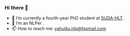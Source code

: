 ### Hi there 👋

- 🔭 I’m currently a fourth-year PhD student at [SUDA-HLT](https://github.com/SUDA-LA) .
- 🌱 I’m an NLPer .
- 📫 How to reach me: yahuiliu.nlp@foxmail.com
